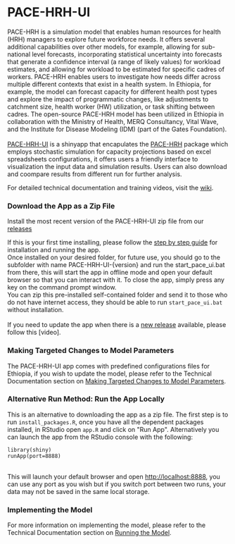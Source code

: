 # PACE-HRH-UI

PACE-HRH is a simulation model that enables human resources for health (HRH) managers to explore future workforce needs. It offers several additional capabilities over other models, for example, allowing for sub-national level forecasts, incorporating statistical uncertainty into forecasts that generate a confidence interval (a range of likely values) for workload estimates, and allowing for workload to be estimated for specific cadres of workers. PACE-HRH enables users to investigate how needs differ across multiple different contexts that exist in a health system. In Ethiopia, for example, the model can forecast capacity for different health post types and explore the impact of programmatic changes, like adjustments to catchment size, health worker (HW) utilization, or task shifting between cadres. The open-source PACE-HRH model has been utilized in Ethiopia in collaboration with the Ministry of Health, MERQ Consultancy, Vital Wave, and the Institute for Disease Modeling (IDM) (part of the Gates Foundation). <br><br> [PACE-HRH-UI](https://github.com/InstituteforDiseaseModeling/PACE-HRH-UI) is a shinyapp that encapulates the
[PACE-HRH](https://github.com/InstituteforDiseaseModeling/PACE-HRH/releases)
package which employs stochastic simulation for capacity projections
based on excel spreadsheets configurations, it offers users a friendly
interface to visualization the input data and simulation results. Users
can also download and coompare results from different run for further
analysis.

For detailed technical documentation and training videos, visit the [wiki](https://github.com/vitalwaveinc/PACE-HRH-UI/wiki). 

### Download the App as a Zip File

Install the most recent version of the PACE-HRH-UI zip file from our
[releases](https://github.com/vitalwaveinc/PACE-HRH-UI/releases)

If this is your first time installing, please follow the [step by step guide](https://github.com/vitalwaveinc/PACE-HRH-UI/wiki/Appendices#appendix-5-zip-file-installation) for installation and
running the app. <br> Once installed on your desired folder, for future
use, you should go to the subfolder with name PACE-HRH-UI-{version} and
run the start_pace_ui.bat from there, this will start the app in offline mode and open
your default browser so that you can interact with it. To close the app,
simply press any key on the command prompt window. <br> You can zip this
pre-installed self-contained folder and send it to those who do not have
internet access, they should be able to run `start_pace_ui.bat` without
installation. <br><br>
If you need to update the app when there is a [new release](https://github.com/vitalwaveinc/PACE-HRH-UI/releases) available, 
please follow this [video].

### Making Targeted Changes to Model Parameters
The PACE-HRH-UI app comes with predefined configurations files for Ethiopia, if you wish to update the model, please refer to the Technical Documentation section on [Making Targeted Changes to Model Parameters](https://github.com/vitalwaveinc/PACE-HRH-UI/wiki/Model-Implementation:-Making-Targeted-Changes-to-Model-Parameters). 

### Alternative Run Method: Run the App Locally

This is an alternative to downloading the app as a zip file. The first step is to run `install_packages.R`, once you have all the
dependent packages installed, in RStudio open `app.R` and click on "Run
App". Alternatively you can launch the app from the RStudio console with
the following:

```         
library(shiny)
runApp(port=8888)
```

<br> This will launch your default browser and open
<http://localhost:8888>, you can use any port as you wish but if you
switch port between two runs, your data may not be saved in the same
local storage.

### Implementing the Model 

For more information on implementing the model, please refer to the Technical Documentation section on [Running the Model](https://github.com/vitalwaveinc/PACE-HRH-UI/wiki/Model-Implementation:-Running-the-Model).

